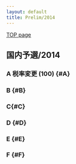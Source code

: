 ```yaml
---
layout: default
title: Prelim/2014
---
```


[TOP page](../)
## 国内予選/2014
### A 税率変更 (100) {#A}

### B {#B}
### C{#C}
### D {#D}
### E {#E}
### F {#F}
